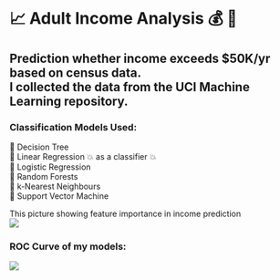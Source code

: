 # 📈 Adult Income Analysis 💰 🧮
## Prediction whether income exceeds $50K/yr based on census data. <br> I collected the data from the UCI Machine Learning repository.

### Classification Models Used:

🤖 Decision Tree <br>
🤖 Linear Regression 💥 as a classifier 💥 <br>
🤖 Logistic Regression <br>
🤖 Random Forests <br>
🤖 k-Nearest Neighbours <br>
🤖 Support Vector Machine <br>

This picture showing feature importance in income prediction <br>
![](https://github.com/axrozwadowska/Adult_Income_Analysis/blob/master/images/wordcloud.png)

### ROC Curve of my models: 
![](https://github.com/axrozwadowska/Adult_Income_Analysis/blob/master/images/ROC.png)
